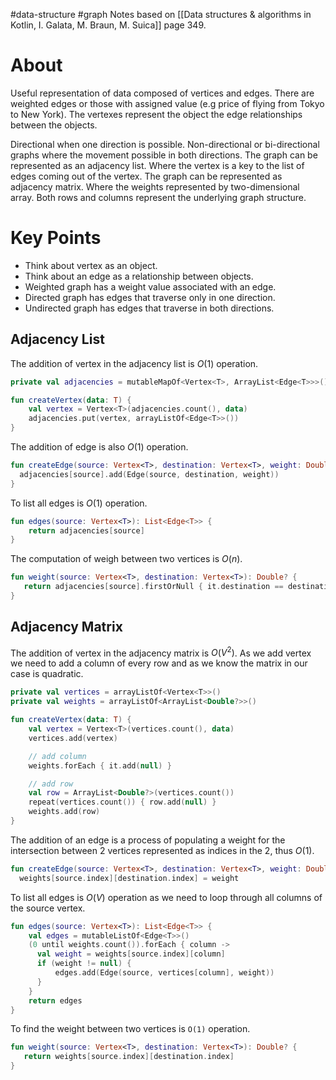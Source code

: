 #data-structure #graph
Notes based on [[Data structures & algorithms in Kotlin, I. Galata, M. Braun, M. Suica]] page 349.

# About
Useful representation of data composed of vertices and edges. There are weighted edges or those with assigned value (e.g price of flying from Tokyo to New York). The vertexes represent the object the edge relationships between the objects.

Directional when one direction is possible. Non-directional or bi-directional graphs where the movement possible in both directions.
The graph can be represented as an adjacency list. Where the vertex is a key to the list of edges coming out of the vertex.
The graph can be represented as adjacency matrix. Where the weights represented by two-dimensional array. Both rows and columns represent the underlying graph structure.

# Key Points
* Think about vertex as an object.
* Think about an edge as a relationship between objects.
* Weighted graph has a weight value associated with an edge.
* Directed graph has edges that traverse only in one direction.
* Undirected graph has edges that traverse in both directions.
## Adjacency List
The addition of vertex in the adjacency list is $O(1)$ operation.
```kotlin
private val adjacencies = mutableMapOf<Vertex<T>, ArrayList<Edge<T>>>()

fun createVertex(data: T) {
	val vertex = Vertex<T>(adjacencies.count(), data)
	adjacencies.put(vertex, arrayListOf<Edge<T>>())
}
```

The addition of edge is also $O(1)$ operation.
```kotlin
fun createEdge(source: Vertex<T>, destination: Vertex<T>, weight: Double) {
  adjacencies[source].add(Edge(source, destination, weight))
}
```
To list all edges is $O(1)$ operation.
```kotlin
fun edges(source: Vertex<T>): List<Edge<T>> {
	return adjacencies[source]
}
```

The computation of weigh between two vertices is $O(n)$.
```kotlin
fun weight(source: Vertex<T>, destination: Vertex<T>): Double? {
   return adjacencies[source].firstOrNull { it.destination == destination }?.weight
}
```
## Adjacency Matrix
The addition of vertex in the adjacency matrix is $O(V^2)$. As we add vertex we need to add a column of every row and as we know the matrix in our case is quadratic.

```kotlin
private val vertices = arrayListOf<Vertex<T>>()  
private val weights = arrayListOf<ArrayList<Double?>>()

fun createVertex(data: T) {
	val vertex = Vertex<T>(vertices.count(), data)
	vertices.add(vertex)

	// add column
	weights.forEach { it.add(null) }

	// add row
	val row = ArrayList<Double?>(vertices.count())
	repeat(vertices.count()) { row.add(null) } 
	weights.add(row)
}
```
The addition of an edge is a process of populating a weight for the intersection between 2 vertices represented as indices in the 2, thus $O(1)$.
```kotlin
fun createEdge(source: Vertex<T>, destination: Vertex<T>, weight: Double) {
  weights[source.index][destination.index] = weight
```
To list all edges is $O(V)$ operation as we need to loop through all columns of the source vertex.
```kotlin
fun edges(source: Vertex<T>): List<Edge<T>> {
	val edges = mutableListOf<Edge<T>>()
	(0 until weights.count()).forEach { column ->
	  val weight = weights[source.index][column]
	  if (weight != null) {
		  edges.add(Edge(source, vertices[column], weight))
	  }
	}
	return edges
}
```
To find the weight between two vertices is `O(1)` operation.
```kotlin
fun weight(source: Vertex<T>, destination: Vertex<T>): Double? {
   return weights[source.index][destination.index]
}
```